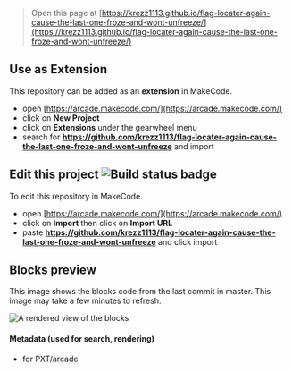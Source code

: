  


> Open this page at [https://krezz1113.github.io/flag-locater-again-cause-the-last-one-froze-and-wont-unfreeze/](https://krezz1113.github.io/flag-locater-again-cause-the-last-one-froze-and-wont-unfreeze/)

## Use as Extension

This repository can be added as an **extension** in MakeCode.

* open [https://arcade.makecode.com/](https://arcade.makecode.com/)
* click on **New Project**
* click on **Extensions** under the gearwheel menu
* search for **https://github.com/krezz1113/flag-locater-again-cause-the-last-one-froze-and-wont-unfreeze** and import

## Edit this project ![Build status badge](https://github.com/krezz1113/flag-locater-again-cause-the-last-one-froze-and-wont-unfreeze/workflows/MakeCode/badge.svg)

To edit this repository in MakeCode.

* open [https://arcade.makecode.com/](https://arcade.makecode.com/)
* click on **Import** then click on **Import URL**
* paste **https://github.com/krezz1113/flag-locater-again-cause-the-last-one-froze-and-wont-unfreeze** and click import

## Blocks preview

This image shows the blocks code from the last commit in master.
This image may take a few minutes to refresh.

![A rendered view of the blocks](https://github.com/krezz1113/flag-locater-again-cause-the-last-one-froze-and-wont-unfreeze/raw/master/.github/makecode/blocks.png)

#### Metadata (used for search, rendering)

* for PXT/arcade
<script src="https://makecode.com/gh-pages-embed.js"></script><script>makeCodeRender("{{ site.makecode.home_url }}", "{{ site.github.owner_name }}/{{ site.github.repository_name }}");</script>

